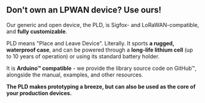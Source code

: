 ## Don't own an LPWAN device? Use ours!

Our generic and open device, the PLD, is Sigfox- and LoRaWAN-compatible, and **fully customizable**.

PLD means "Place and Leave Device". Literally. It sports **a rugged, waterproof case**, and can be powered through a **long-life lithium cell** (up to 10 years of operation) or using its standard battery holder.

It is **Arduino™ compatible** - we provide the library source code on GitHub™, alongside the manual, examples, and other resources.

**The PLD makes prototyping a breeze, but can also be used as the core of your production devices.**
